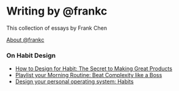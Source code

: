 # Writing by @frankc

This collection of essays by Frank Chen

[About @frankc](https://github.com/fxchen/frankc/blob/master/2014%20May/hello-world.md)

### On Habit Design

- [How to Design for Habit: The Secret to Making Great Products](https://github.com/fxchen/frankc/blob/master/2014%20July/design-for-habit.md)
- [Playlist your Morning Routine: Beat Complexity like a Boss](https://github.com/fxchen/frankc/blob/master/2014%20July/morning-routines.md)
- [Design your personal operating system: Habits](https://github.com/fxchen/frankc/blob/master/2014%20May/habits.md)
